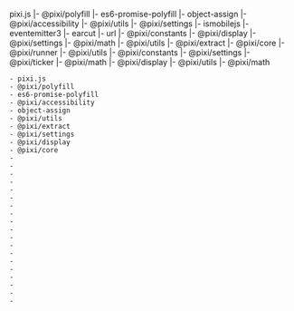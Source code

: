 pixi.js
  |- @pixi/polyfill
    |- es6-promise-polyfill
    |- object-assign
  |- @pixi/accessibility
    |- @pixi/utils
      |- @pixi/settings
        |- ismobilejs
      |- eventemitter3
      |- earcut
      |- url
      |- @pixi/constants
    |- @pixi/display
      |- @pixi/settings
      |- @pixi/math
      |- @pixi/utils
  |- @pixi/extract
    |- @pixi/core
      |- @pixi/runner
      |- @pixi/utils
      |- @pixi/constants
      |- @pixi/settings
      |- @pixi/ticker
      |- @pixi/math
      |- @pixi/display
    |- @pixi/utils
    |- @pixi/math
















    - pixi.js
    - @pixi/polyfill
    - es6-promise-polyfill
    - @pixi/accessibility
    - object-assign
    - @pixi/utils
    - @pixi/extract
    - @pixi/settings
    - @pixi/display
    - @pixi/core
    - 
    - 
    - 
    - 
    - 
    - 
    - 
    - 
    - 
    - 
    - 
    - 
    - 
    - 
    - 
    - 
    - 
    - 
    - 